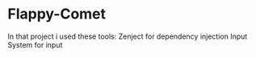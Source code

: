 # Flappy-Comet
In that project i used these tools:
Zenject for dependency injection
Input System for input
